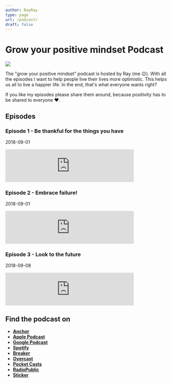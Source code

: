 ```yaml
---
author: RayRay
type: page
url: /podcast/
draft: false
---
```


# Grow your positive mindset Podcast

![](https://res.cloudinary.com/raymons/image/upload/c_scale,f_auto,q_71,w_1400/v1536953965/byrayray/Grow_your_positive_mindset_podcast.jpg)

The "grow your positive mindset" podcast is hosted by Ray (me 😉). With all the episodes I want to help people live their lives more optimistic. This helps us all to live a happier life. In the end, that's what everyone wants right?

If you like my episodes please share them around, because positivity has to be shared to everyone ❤️.

## Episodes

### Episode 1 - Be thankful for the things you have
<time>2018-09-01</time>
<iframe src="https://anchor.fm/growpositivemindset/embed/episodes/1---Be-thankful-for-the-things-you-have-e24lsp" height="102px" width="400px" frameborder="0" scrolling="no"></iframe>

### Episode 2 - Embrace failure!
<time>2018-09-01</time>
<iframe src="https://anchor.fm/growpositivemindset/embed/episodes/2---Embrace-failure-e24lt6" height="102px" width="400px" frameborder="0" scrolling="no"></iframe>

### Episode 3 - Look to the future
<time>2018-09-08</time>
<iframe src="https://anchor.fm/growpositivemindset/embed/episodes/3---Look-to-the-future-e24lti" height="102px" width="400px" frameborder="0" scrolling="no"></iframe>

## Find the podcast on
- [**Anchor**](https://anchor.fm/growpositivemindset)
- [**Apple Podcast**](https://itunes.apple.com/us/podcast/positivity-by-ray/id1425920642)
- [**Google Podcast**](https://www.google.com/podcasts?feed=aHR0cHM6Ly9hbmNob3IuZm0vcy8xODI0NTI4L3BvZGNhc3QvcnNz)
- [**Spotify**](https://open.spotify.com/show/6Y2fr3Uc03bkriRf4cC4LV)
- [**Breaker**](https://www.breaker.audio/positivity-by-ray)
- [**Overcast**](https://overcast.fm/itunes1425920642/positivity-by-ray)
- [**Pocket Casts** ](https://pca.st/61JW)
- [**RadioPublic**](https://play.radiopublic.com/positivity-by-ray-Wkdm1Y)
- [**Sticker**](https://www.stitcher.com/podcast/anchor-podcasts/positivity-by-ray)